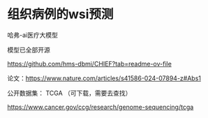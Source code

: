 # 组织病例的wsi预测



哈弗-ai医疗大模型



模型已全部开源



https://github.com/hms-dbmi/CHIEF?tab=readme-ov-file



论文：https://www.nature.com/articles/s41586-024-07894-z#Abs1





公开数据集： TCGA （可下载，需要去查找）

https://www.cancer.gov/ccg/research/genome-sequencing/tcga

